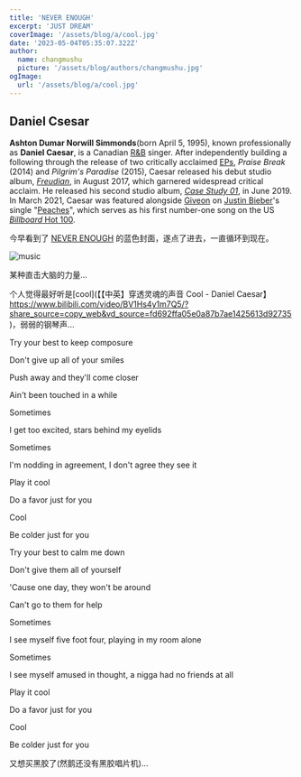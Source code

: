 ```yaml
---
title: 'NEVER ENOUGH'
excerpt: 'JUST DREAM'
coverImage: '/assets/blog/a/cool.jpg'
date: '2023-05-04T05:35:07.322Z'
author:
  name: changmushu
  picture: '/assets/blog/authors/changmushu.jpg'
ogImage:
  url: '/assets/blog/a/cool.jpg'
---
```


## Daniel Csesar

**Ashton Dumar Norwill Simmonds**(born April 5, 1995), known professionally as **Daniel Caesar**, is a Canadian [R&B](https://en.wikipedia.org/wiki/Contemporary_R%26B) singer. After independently building a following through the release of two critically acclaimed [EPs](https://en.wikipedia.org/wiki/Extended_play), *Praise Break* (2014) and *Pilgrim's Paradise* (2015), Caesar released his debut studio album, *[Freudian](https://en.wikipedia.org/wiki/Freudian_(album))*, in August 2017, which garnered widespread critical acclaim. He released his second studio album, *[Case Study 01](https://en.wikipedia.org/wiki/Case_Study_01)*, in June 2019. In March 2021, Caesar was featured alongside [Giveon](https://en.wikipedia.org/wiki/Giveon) on [Justin Bieber](https://en.wikipedia.org/wiki/Justin_Bieber)'s single "[Peaches](https://en.wikipedia.org/wiki/Peaches_(Justin_Bieber_song))", which serves as his first number-one song on the US [*Billboard* Hot 100](https://en.wikipedia.org/wiki/Billboard_Hot_100).

今早看到了  <u>[NEVER ENOUGH](https://open.spotify.com/album/7ivbFszr1TbVadj89BIy1y?si=vitSiIbtQoCeBIjzTBBFig)</u>  的蓝色封面，遂点了进去，一直循环到现在。

![music](/assets/blog/a/music.png)

某种直击大脑的力量...

个人觉得最好听是[cool](【【中英】穿透灵魂的声音 Cool - Daniel Caesar】 https://www.bilibili.com/video/BV1Hs4y1m7Q5/?share_source=copy_web&vd_source=fd692ffa05e0a87b7ae1425613d92735)，弱弱的钢琴声...

Try your best to keep composure

Don't give up all of your smiles

Push away and they'll come closer

Ain't been touched in a while



Sometimes

I get too excited, stars behind my eyelids

Sometimes

I'm nodding in agreement, I don't agree they see it



Play it cool

Do a favor just for you

Cool

Be colder just for you



Try your best to calm me down

Don't give them all of yourself

'Cause one day, they won't be around

Can't go to them for help



Sometimes

I see myself five foot four, playing in my room alone

Sometimes

I see myself amusеd in thought, a nigga had no friends at all



Play it cool

Do a favor just for you

Cool

Be colder just for you

又想买黑胶了(然鹅还没有黑胶唱片机)...
